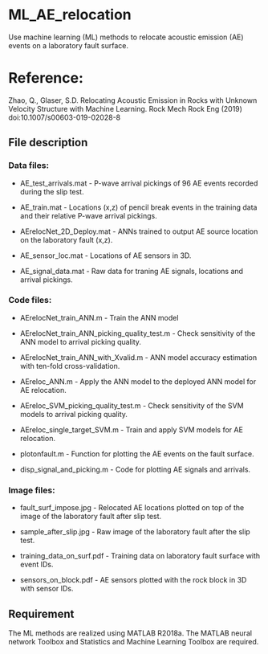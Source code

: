 # ML_AE_relocation
Use machine learning (ML) methods to relocate acoustic emission (AE) events on a laboratory fault surface.

# Reference:
Zhao, Q., Glaser, S.D. Relocating Acoustic Emission in Rocks with Unknown Velocity Structure with Machine Learning. Rock Mech Rock Eng (2019) doi:10.1007/s00603-019-02028-8

## File description

### Data files:

* AE_test_arrivals.mat - P-wave arrival pickings of 96 AE events recorded during the slip test.

* AE_train.mat - Locations (x,z) of pencil break events in the training data and their relative P-wave arrival pickings.

* AErelocNet_2D_Deploy.mat - ANNs trained to output AE source location on the laboratory fault (x,z).

* AE_sensor_loc.mat - Locations of AE sensors in 3D.

* AE_signal_data.mat - Raw data for traning AE signals, locations and arrival pickings.

### Code files:
* AErelocNet_train_ANN.m	- Train the ANN model

* AErelocNet_train_ANN_picking_quality_test.m - Check sensitivity of the ANN model to arrival picking quality.

* AErelocNet_train_ANN_with_Xvalid.m  - ANN model accuracy estimation with ten-fold cross-validation.

* AEreloc_ANN.m	- Apply the ANN model to the deployed ANN model for AE relocation.

* AEreloc_SVM_picking_quality_test.m	- Check sensitivity of the SVM models to arrival picking quality.

* AEreloc_single_target_SVM.m	- Train and apply SVM models for AE relocation.

* plotonfault.m - Function for plotting the AE events on the fault surface.

* disp_signal_and_picking.m - Code for plotting AE signals and arrivals.

### Image files:

* fault_surf_impose.jpg - Relocated AE locations plotted  on top of the image of the laboratory fault after slip test.

* sample_after_slip.jpg - Raw image of the laboratory fault after the slip test.

* training_data_on_surf.pdf - Training data on laboratory fault surface with event IDs.

* sensors_on_block.pdf - AE sensors plotted with the rock block in 3D with sensor IDs.

## Requirement

The ML methods are realized using MATLAB R2018a. The MATLAB neural network Toolbox and Statistics and Machine Learning Toolbox are required.
